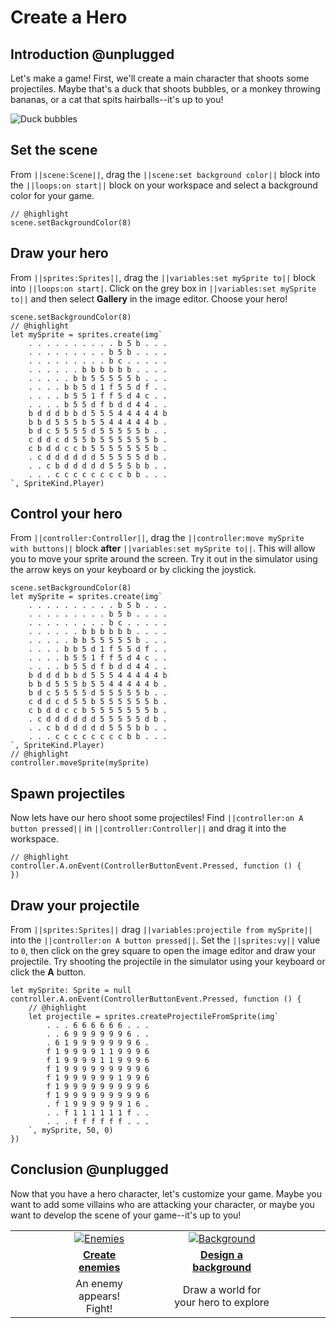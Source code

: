 # Create a Hero

## Introduction @unplugged

Let's make a game! First, we'll create a main character that shoots some projectiles. Maybe that's a duck that shoots bubbles, or a monkey throwing bananas, or a cat that spits hairballs--it's up to you!

![Duck bubbles](/static/recipes/shark-splash/01-character.gif)

## Set the scene

From ``||scene:Scene||``, drag the ``||scene:set background color||`` block into the ``||loops:on start||`` block on your workspace and select a background color for your game.

```blocks
// @highlight
scene.setBackgroundColor(8)
```

## Draw your hero

From ``||sprites:Sprites||``, drag the ``||variables:set mySprite to||`` block into ``||loops:on start|``. Click on the grey box in ``||variables:set mySprite to||`` and then select **Gallery** in the image editor. Choose your hero!

```blocks
scene.setBackgroundColor(8)
// @highlight
let mySprite = sprites.create(img`
    . . . . . . . . . . b 5 b . . .
    . . . . . . . . . b 5 b . . . .
    . . . . . . . . . b c . . . . .
    . . . . . . b b b b b b . . . .
    . . . . . b b 5 5 5 5 5 b . . .
    . . . . b b 5 d 1 f 5 5 d f . .
    . . . . b 5 5 1 f f 5 d 4 c . .
    . . . . b 5 5 d f b d d 4 4 . .
    b d d d b b d 5 5 5 4 4 4 4 4 b
    b b d 5 5 5 b 5 5 4 4 4 4 4 b .
    b d c 5 5 5 5 d 5 5 5 5 5 b . .
    c d d c d 5 5 b 5 5 5 5 5 5 b .
    c b d d c c b 5 5 5 5 5 5 5 b .
    . c d d d d d d 5 5 5 5 5 d b .
    . . c b d d d d d 5 5 5 b b . .
    . . . c c c c c c c c b b . . .
`, SpriteKind.Player)
```

## Control your hero

From ``||controller:Controller||``, drag the ``||controller:move mySprite with buttons||`` block **after** ``||variables:set mySprite to||``. This will allow you to move your sprite around the screen. Try it out in the simulator using the arrow keys on your keyboard or by clicking the joystick.

```blocks
scene.setBackgroundColor(8)
let mySprite = sprites.create(img`
    . . . . . . . . . . b 5 b . . .
    . . . . . . . . . b 5 b . . . .
    . . . . . . . . . b c . . . . .
    . . . . . . b b b b b b . . . .
    . . . . . b b 5 5 5 5 5 b . . .
    . . . . b b 5 d 1 f 5 5 d f . .
    . . . . b 5 5 1 f f 5 d 4 c . .
    . . . . b 5 5 d f b d d 4 4 . .
    b d d d b b d 5 5 5 4 4 4 4 4 b
    b b d 5 5 5 b 5 5 4 4 4 4 4 b .
    b d c 5 5 5 5 d 5 5 5 5 5 b . .
    c d d c d 5 5 b 5 5 5 5 5 5 b .
    c b d d c c b 5 5 5 5 5 5 5 b .
    . c d d d d d d 5 5 5 5 5 d b .
    . . c b d d d d d 5 5 5 b b . .
    . . . c c c c c c c c b b . . .
`, SpriteKind.Player)
// @highlight
controller.moveSprite(mySprite)
```

## Spawn projectiles

Now lets have our hero shoot some projectiles! Find ``||controller:on A button pressed||`` in ``||controller:Controller||`` and drag it into the workspace.

```blocks
// @highlight
controller.A.onEvent(ControllerButtonEvent.Pressed, function () {
})
```

## Draw your projectile

From ``||sprites:Sprites||`` drag ``||variables:projectile from mySprite||`` into the ``||controller:on A button pressed||``. Set the ``||sprites:vy||`` value to `0`, then click on the grey square to open the image editor and draw your projectile. Try shooting the projectile in the simulator using your keyboard or click the **A** button.

```blocks
let mySprite: Sprite = null
controller.A.onEvent(ControllerButtonEvent.Pressed, function () {
    // @highlight
    let projectile = sprites.createProjectileFromSprite(img`
        . . . 6 6 6 6 6 6 . . .
        . . 6 9 9 9 9 9 9 6 . .
        . 6 1 9 9 9 9 9 9 9 6 .
        f 1 9 9 9 9 1 1 9 9 9 6
        f 1 9 9 9 9 1 1 9 9 9 6
        f 1 9 9 9 9 9 9 9 9 9 6
        f 1 9 9 9 9 9 9 1 9 9 6
        f 1 9 9 9 9 9 9 9 9 9 6
        f 1 9 9 9 9 9 9 9 9 9 6
        . f 1 9 9 9 9 9 9 1 6 .
        . . f 1 1 1 1 1 1 f . .
        . . . f f f f f f . . .
    `, mySprite, 50, 0)
})
```

## Conclusion @unplugged

Now that you have a hero character, let's customize your game. Maybe you want to add some villains who are attacking your character, or maybe you want to develop the scene of your game--it's up to you!

| |      | |      | |
|--|:----:|-- |:----:|--|
| &emsp;&emsp;&emsp;&emsp; | [![Enemies](/static/recipes/shark-splash/02-enemies.gif)](#recipe:/recipes/shark-splash/02-enemies) | &emsp;&emsp; | [![Background](/static/recipes/shark-splash/04-background.png)](#recipe:/recipes/shark-splash/04-background) | &emsp;&emsp;&emsp;&emsp; |
| | [**Create enemies**](#recipe:/recipes/shark-splash/02-enemies) | | [**Design a background**](#recipe:/recipes/shark-splash/04-background) | |
| | An enemy appears! Fight! | | Draw a world for your hero to explore | |